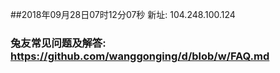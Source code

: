 ##2018年09月28日07时12分07秒 新址: 104.248.100.124
### 兔友常见问题及解答: https://github.com/wanggonging/d/blob/w/FAQ.md
